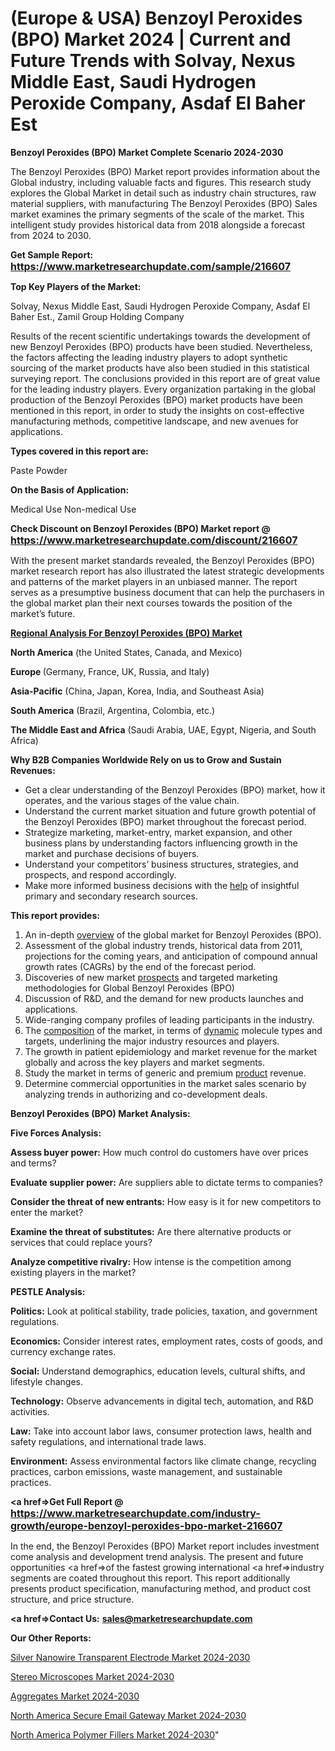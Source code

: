 # (Europe & USA) Benzoyl Peroxides (BPO) Market 2024 | Current and Future Trends with Solvay, Nexus Middle East, Saudi Hydrogen Peroxide Company, Asdaf El Baher Est

<strong>Benzoyl Peroxides (BPO) Market Complete Scenario 2024-2030</strong>

The Benzoyl Peroxides (BPO) Market report provides information about the Global industry, including valuable facts and figures. This research study explores the Global Market in detail such as industry chain structures, raw material suppliers, with manufacturing The Benzoyl Peroxides (BPO) Sales market examines the primary segments of the scale of the market. This intelligent study provides historical data from 2018 alongside a forecast from 2024 to 2030.

<strong>Get Sample Report: <a href=https://www.marketresearchupdate.com/sample/216607><font size=3 color=#0000ff>https://www.marketresearchupdate.com/sample/216607</font></a></strong>

<strong>Top Key Players of the Market:</strong>

Solvay, Nexus Middle East, Saudi Hydrogen Peroxide Company, Asdaf El Baher Est., Zamil Group Holding Company

Results of the recent scientific undertakings towards the development of new Benzoyl Peroxides (BPO) products have been studied. Nevertheless, the factors affecting the leading industry players to adopt synthetic sourcing of the market products have also been studied in this statistical surveying report. The conclusions provided in this report are of great value for the leading industry players. Every organization partaking in the global production of the Benzoyl Peroxides (BPO) market products have been mentioned in this report, in order to study the insights on cost-effective manufacturing methods, competitive landscape, and new avenues for applications.

<strong>Types covered in this report are: </strong>

Paste
Powder

<strong>On the Basis of Application:</strong>

Medical Use
Non-medical Use

<strong>Check Discount on Benzoyl Peroxides (BPO) Market report @ <a href=https://www.marketresearchupdate.com/discount/216607><font size=3 color=#0000ff>https://www.marketresearchupdate.com/discount/216607</font></a></strong>

With the present market standards revealed, the Benzoyl Peroxides (BPO) market research report has also illustrated the latest strategic developments and patterns of the market players in an unbiased manner. The report serves as a presumptive business document that can help the purchasers in the global market plan their next courses towards the position of the market’s future.

<strong><u><b>Regional Analysis For Benzoyl Peroxides (BPO) Market</b></u></strong>

<strong><b>North America</b></strong> (the United States, Canada, and Mexico)

<strong><b>Europe </b></strong>(Germany, France, UK, Russia, and Italy)

<strong><b>Asia-Pacific</b></strong> (China, Japan, Korea, India, and Southeast Asia)

<strong><b>South America</b></strong> (Brazil, Argentina, Colombia, etc.)

<strong><b>The Middle East and Africa</b></strong> (Saudi Arabia, UAE, Egypt, Nigeria, and South Africa)

<strong>Why B2B Companies Worldwide Rely on us to Grow and Sustain Revenues:</strong>
<ul>
  <li>Get a clear understanding of the Benzoyl Peroxides (BPO) market, how it operates, and the various stages of the value chain.</li>
  <li>Understand the current market situation and future growth potential of the Benzoyl Peroxides (BPO) market throughout the forecast period.</li>
  <li>Strategize marketing, market-entry, market expansion, and other business plans by understanding factors influencing growth in the market and purchase decisions of buyers.</li>
  <li>Understand your competitors’ business structures, strategies, and prospects, and respond accordingly.</li>
  <li>Make more informed business decisions with the <a href=ASDF991299>help</a> of insightful primary and secondary research sources.</li>
</ul>
<strong>This report provides:</strong>
<ol>
  <li>An in-depth <a href=>overview</a> of the global market for Benzoyl Peroxides (BPO).</li>
  <li>Assessment of the global industry trends, historical data from 2011, projections for the coming years, and anticipation of compound annual growth rates (CAGRs) by the end of the forecast period.</li>
  <li>Discoveries of new market <a href=>prospects</a> and targeted marketing methodologies for Global Benzoyl Peroxides (BPO)</li>
  <li>Discussion of R&amp;D, and the demand for new products launches and applications.</li>
  <li>Wide-ranging company profiles of leading participants in the industry.</li>
  <li>The <a href=ASDF881288>composition</a> of the market, in terms of <a href=>dynamic</a> molecule types and targets, underlining the major industry resources and players.</li>
  <li>The growth in patient epidemiology and market revenue for the market globally and across the key players and market segments.</li>
  <li>Study the market in terms of generic and premium <a href=>product</a> revenue.</li>
  <li>Determine commercial opportunities in the market sales scenario by analyzing trends in authorizing and co-development deals.</li>
</ol>

<strong>Benzoyl Peroxides (BPO) Market Analysis:</strong>

<strong>Five Forces Analysis:</strong>

<strong>Assess buyer power:</strong> How much control do customers have over prices and terms?

<strong>Evaluate supplier power:</strong> Are suppliers able to dictate terms to companies?

<strong>Consider the threat of new entrants:</strong> How easy is it for new competitors to enter the market?

<strong>Examine the threat of substitutes:</strong> Are there alternative products or services that could replace yours?

<strong>Analyze competitive rivalry:</strong> How intense is the competition among existing players in the market?

<strong>PESTLE Analysis:</strong>

<strong>Politics:</strong> Look at political stability, trade policies, taxation, and government regulations.

<strong>Economics:</strong> Consider interest rates, employment rates, costs of goods, and currency exchange rates.

<strong>Social:</strong> Understand demographics, education levels, cultural shifts, and lifestyle changes.

<strong>Technology:</strong> Observe advancements in digital tech, automation, and R&D activities.

<strong>Law:</strong> Take into account labor laws, consumer protection laws, health and safety regulations, and international trade laws.

<strong>Environment:</strong> Assess environmental factors like climate change, recycling practices, carbon emissions, waste management, and sustainable practices.

<strong><a href=>Get Full Report</a> @ <a href=https://www.marketresearchupdate.com/industry-growth/europe-benzoyl-peroxides-bpo-market-216607><font size=3 color=#0000ff>https://www.marketresearchupdate.com/industry-growth/europe-benzoyl-peroxides-bpo-market-216607</font></a></strong>

In the end, the Benzoyl Peroxides (BPO) Market report includes investment come analysis and development trend analysis. The present and future opportunities <a href=>of</a> the fastest growing international <a href=>industry</a> segments are coated throughout this report. This report additionally presents product specification, manufacturing method, and product cost structure, and price structure.

<strong><a href=><strong>Contact Us:</strong></a></strong>
<strong>sales@marketresearchupdate.com</strong>

<strong>Our Other Reports:</strong>

<a href=https://www.linkedin.com/pulse/silver-nanowire-transparent-electrode-market>Silver Nanowire Transparent Electrode Market 2024-2030</a>

<a href=https://www.linkedin.com/pulse/stereo-microscopes-market-report-2023-top-company>Stereo Microscopes Market 2024-2030</a>

<a href=https://www.linkedin.com/pulse/aggregates-market-size-industry-growth-factors>Aggregates Market 2024-2030</a>

<a href=https://www.linkedin.com/pulse/north-america-secure-email-gateway-market-2023-spcsf/>North America Secure Email Gateway Market 2024-2030</a>

<a href=https://www.linkedin.com/pulse/north-america-polymer-fillers-market-future-scope-demands-mb0dc/>North America Polymer Fillers Market 2024-2030</a>"

